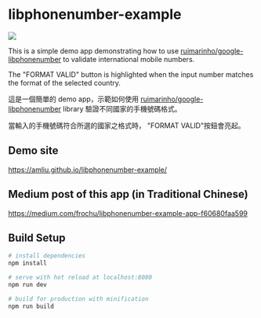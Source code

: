 # libphonenumber-example
![](https://i.imgur.com/iLNfjxM.gif)

This is a simple demo app demonstrating how to use [ruimarinho/google-libphonenumber](https://github.com/ruimarinho/google-libphonenumber)
to validate international mobile numbers.

The "FORMAT VALID" button is highlighted when the input number matches the format of the selected country. 


這是一個簡單的 demo app，示範如何使用 [ruimarinho/google-libphonenumber](https://github.com/ruimarinho/google-libphonenumber) library
驗證不同國家的手機號碼格式。

當輸入的手機號碼符合所選的國家之格式時， "FORMAT VALID"按鈕會亮起。

## Demo site
https://amliu.github.io/libphonenumber-example/

## Medium post of this app (in Traditional Chinese)
https://medium.com/frochu/libphonenumber-example-app-f60680faa599

## Build Setup

``` bash
# install dependencies
npm install

# serve with hot reload at localhost:8080
npm run dev

# build for production with minification
npm run build
```
